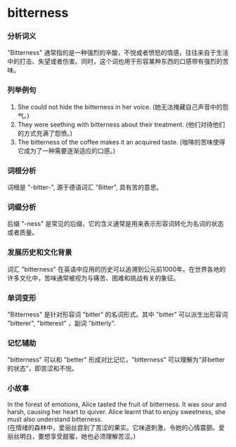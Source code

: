 # bitterness

### 分析词义

  

"Bitterness" 通常指的是一种强烈的辛酸，不悦或者愤怒的情感，往往来自于生活中的打击、失望或者伤害。同时，这个词也用于形容某种东西的口感带有强烈的苦味。

  

### 列举例句

  

1.  She could not hide the bitterness in her voice. (她无法掩藏自己声音中的怨气。)
2.  They were seething with bitterness about their treatment. (他们对待他们的方式充满了怨愤。)
3.  The bitterness of the coffee makes it an acquired taste. (咖啡的苦味使得它成为了一种需要逐渐适应的口感。)

  

### 词根分析

  

词根是 "-bitter-", 源于德语词汇 "Bitter", 具有苦的意思。

  

### 词缀分析

  

后缀 "-ness" 是常见的后缀，它的含义通常是用来表示形容词转化为名词的状态或者质量。

  

### 发展历史和文化背景

  

词汇 "bitterness" 在英语中应用的历史可以追溯到公元前1000年。在世界各地的许多文化中，苦味通常被视为与痛苦、困难和挑战有关的象征。

  

### 单词变形

  

"Bitterness" 是针对形容词 "bitter" 的名词形式。其中 "bitter" 可以派生出形容词 "bitterer", "bitterest" ，副词 "bitterly".

  

### 记忆辅助

  

"bitterness" 可以和 "better" 形成对比记忆，"bitterness" 可以理解为“非better的状态”，即苦涩和不悦。

  

### 小故事

  

In the forest of emotions, Alice tasted the fruit of bitterness. It was sour and harsh, causing her heart to quiver. Alice learnt that to enjoy sweetness, she must also understand bitterness.  
(在情绪的森林中，爱丽丝尝到了苦涩的果实。它味道刺激，令她的心情震颤。爱丽丝明白，要想享受甜蜜，她也必须理解苦涩。)
